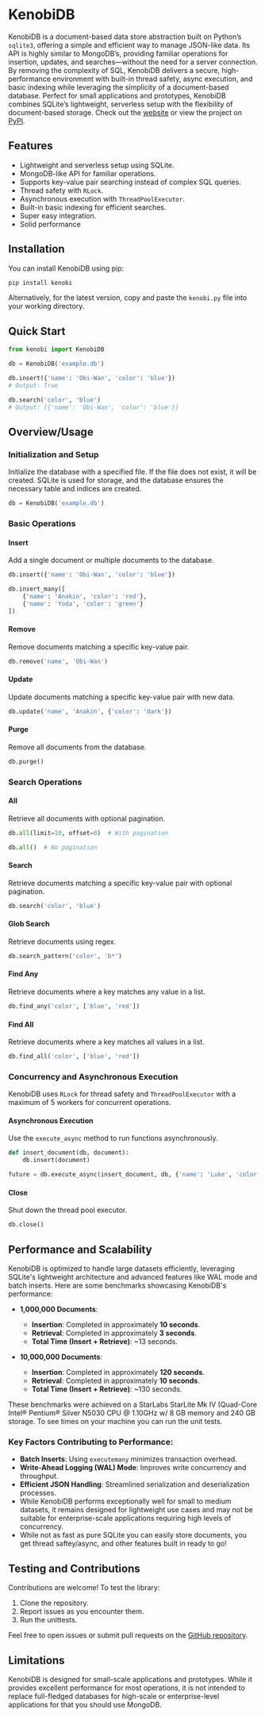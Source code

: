 
# KenobiDB

KenobiDB is a document-based data store abstraction built on Python’s `sqlite3`, offering a simple and efficient way to manage JSON-like data. Its API is highly similar to MongoDB’s, providing familiar operations for insertion, updates, and searches—without the need for a server connection. By removing the complexity of SQL, KenobiDB delivers a secure, high-performance environment with built-in thread safety, async execution, and basic indexing while leveraging the simplicity of a document-based database. Perfect for small applications and prototypes, KenobiDB combines SQLite’s lightweight, serverless setup with the flexibility of document-based storage. Check out the [website](http://patx.github.io/kenobi/) or view the project on [PyPI](https://pypi.org/project/kenobi/).

## Features

- Lightweight and serverless setup using SQLite.
- MongoDB-like API for familiar operations.
- Supports key-value pair searching instead of complex SQL queries.
- Thread safety with `RLock`.
- Asynchronous execution with `ThreadPoolExecutor`.
- Built-in basic indexing for efficient searches.
- Super easy integration.
- Solid performance

## Installation

You can install KenobiDB using pip:

```bash
pip install kenobi
```

Alternatively, for the latest version, copy and paste the `kenobi.py` file into your working directory.

## Quick Start

```python
from kenobi import KenobiDB

db = KenobiDB('example.db')

db.insert({'name': 'Obi-Wan', 'color': 'blue'})
# Output: True

db.search('color', 'blue')
# Output: [{'name': 'Obi-Wan', 'color': 'blue'}]
```

## Overview/Usage

### Initialization and Setup

Initialize the database with a specified file. If the file does not exist, it will be created. SQLite is used for storage, and the database ensures the necessary table and indices are created.

```python
db = KenobiDB('example.db')
```

### Basic Operations

#### Insert

Add a single document or multiple documents to the database.

```python
db.insert({'name': 'Obi-Wan', 'color': 'blue'})

db.insert_many([
    {'name': 'Anakin', 'color': 'red'},
    {'name': 'Yoda', 'color': 'green'}
])
```

#### Remove

Remove documents matching a specific key-value pair.

```python
db.remove('name', 'Obi-Wan')
```

#### Update

Update documents matching a specific key-value pair with new data.

```python
db.update('name', 'Anakin', {'color': 'dark'})
```

#### Purge

Remove all documents from the database.

```python
db.purge()
```

### Search Operations

#### All

Retrieve all documents with optional pagination.

```python
db.all(limit=10, offset=0)  # With pagination

db.all()  # No pagination
```

#### Search

Retrieve documents matching a specific key-value pair with optional pagination.

```python
db.search('color', 'blue')
```

#### Glob Search

Retrieve documents using regex.

```python
db.search_pattern('color', 'b*')
```

#### Find Any

Retrieve documents where a key matches any value in a list.

```python
db.find_any('color', ['blue', 'red'])
```

#### Find All

Retrieve documents where a key matches all values in a list.

```python
db.find_all('color', ['blue', 'red'])
```

### Concurrency and Asynchronous Execution

KenobiDB uses `RLock` for thread safety and `ThreadPoolExecutor` with a maximum of 5 workers for concurrent operations.

#### Asynchronous Execution

Use the `execute_async` method to run functions asynchronously.

```python
def insert_document(db, document):
    db.insert(document)

future = db.execute_async(insert_document, db, {'name': 'Luke', 'color': 'green'})
```

#### Close

Shut down the thread pool executor.

```python
db.close()
```

## Performance and Scalability

KenobiDB is optimized to handle large datasets efficiently, leveraging SQLite's lightweight architecture and advanced features like WAL mode and batch inserts. Here are some benchmarks showcasing KenobiDB's performance:

- **1,000,000 Documents**:

  - **Insertion**: Completed in approximately **10 seconds**.
  - **Retrieval**: Completed in approximately **3 seconds**.
  - **Total Time (Insert + Retrieve)**: \~13 seconds.

- **10,000,000 Documents**:

  - **Insertion**: Completed in approximately **120 seconds**.
  - **Retrieval**: Completed in approximately **10 seconds**.
  - **Total Time (Insert + Retrieve)**: \~130 seconds.

These benchmarks were achieved on a StarLabs StarLite Mk IV (Quad-Core Intel® Pentium® Silver N5030 CPU @ 1.10GHz w/ 8 GB memory and 240 GB storage. To see times on your machine you can run the unit tests.

### Key Factors Contributing to Performance:

- **Batch Inserts**: Using `executemany` minimizes transaction overhead.
- **Write-Ahead Logging (WAL) Mode**: Improves write concurrency and throughput.
- **Efficient JSON Handling**: Streamlined serialization and deserialization processes.
- While KenobiDB performs exceptionally well for small to medium datasets, it remains designed for lightweight use cases and may not be suitable for enterprise-scale applications requiring high levels of concurrency.
- While not as fast as pure SQLite you can easily store documents, you get thread saftey/async, and other features built in ready to go!

## Testing and Contributions

Contributions are welcome! To test the library:

1. Clone the repository.
2. Report issues as you encounter them.
3. Run the unittests.

Feel free to open issues or submit pull requests on the [GitHub repository](https://github.com/patx/kenobi).

## Limitations

KenobiDB is designed for small-scale applications and prototypes. While it provides excellent performance for most operations, it is not intended to replace full-fledged databases for high-scale or enterprise-level applications for that you should use MongoDB.
